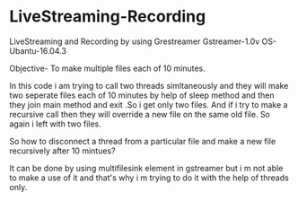 # LiveStreaming-Recording
LiveStreaming and Recording by using Grestreamer
Gstreamer-1.0v
OS-Ubantu-16.04.3

Objective- To make multiple files each of 10 minutes.

In this code i am trying to call two threads simltaneously and they will make two seperate files each of 10 minutes 
by help of sleep method and then they join main method and exit .So i get only two files.
And if i try to make a recursive call then they will override a new file on the same old file. So again i left with
two files.

So how to disconnect a thread from a particular file and make a new file recursively after 10 mintues?

It can be done by using multifilesink element in gstreamer but i m not able to make a use of it and that's why i m trying to 
do it with the help of threads only.
